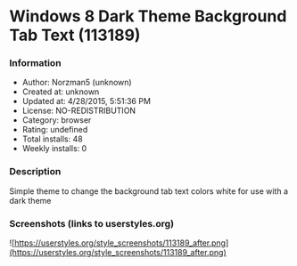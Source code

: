 # Windows 8 Dark Theme Background Tab Text (113189)

### Information
- Author: Norzman5 (unknown)
- Created at: unknown
- Updated at: 4/28/2015, 5:51:36 PM
- License: NO-REDISTRIBUTION
- Category: browser
- Rating: undefined
- Total installs: 48
- Weekly installs: 0


### Description
Simple theme to change the background tab text colors white for use with a dark theme


### Screenshots (links to userstyles.org)
![https://userstyles.org/style_screenshots/113189_after.png](https://userstyles.org/style_screenshots/113189_after.png)


